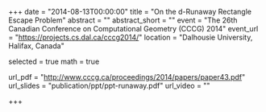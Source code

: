 +++
date = "2014-08-13T00:00:00"
title = "On the d-Runaway Rectangle Escape Problem"
abstract = ""
abstract_short = ""
event = "The 26th Canadian Conference on Computational Geometry (CCCG) 2014"
event_url = "https://projects.cs.dal.ca/cccg2014/"
location = "Dalhousie University, Halifax, Canada"

selected = true
math = true

url_pdf = "http://www.cccg.ca/proceedings/2014/papers/paper43.pdf"
url_slides = "publication/ppt/ppt-runaway.pdf"
url_video = ""

+++

